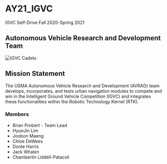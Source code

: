 # AY21_IGVC
IGVC Self-Drive Fall 2020-Spring 2021
## Autonomous Vehicle Research and Development Team
![IGVC Cadets](https://github.com/westpoint-robotics/AY21_IGVC/tree/master/Images/IGVC.png?raw=true)
## Mission Statement
The USMA Autonomous Vehicle Research and Development (AVRAD) team develops, incorporates, and tests urban navigation modules to compete and win in the Intelligent Ground Vehicle Competition (IGVC) and integrates these functionalities within the Robotic Technology Kernel (RTK). ​
### Members
* Brian Probert - Team Lead
* HyunJin Lim
* Joobon Maeng
* Chloe DeWees
* Donte Harris
* Jack Whalen
* Chamberlin Liddell-Patacsil